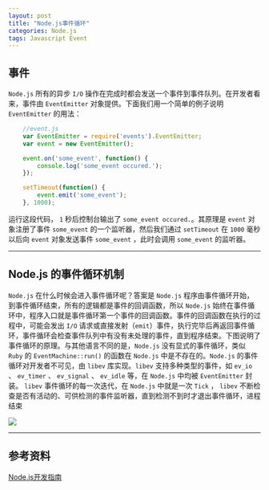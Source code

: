 ```yaml
---
layout: post
title: "Node.js事件循环"
categories: Node.js
tags: Javascript Event
---
```


## 事件

`Node.js` 所有的异步 `I/O` 操作在完成时都会发送一个事件到事件队列。在开发者看来，事件由 `EventEmitter` 对象提供。下面我们用一个简单的例子说明 `EventEmitter` 的用法：

```js
	//event.js
	var EventEmitter = require('events').EventEmitter;
	var event = new EventEmitter();

	event.on('some_event', function() {
		console.log('some_event occured.');
	});

	setTimeout(function() {
		event.emit('some_event');
	}, 1000);
```

运行这段代码， `1` 秒后控制台输出了 `some_event occured.`。其原理是 `event` 对象注册了事件 `some_event` 的一个监听器，然后我们通过 `setTimeout` 在 `1000` 毫秒以后向 `event` 对象发送事件 `some_event` ，此时会调用 `some_event` 的监听器。

---

## Node.js 的事件循环机制

`Node.js` 在什么时候会进入事件循环呢？答案是 `Node.js` 程序由事件循环开始，到事件循环结束，所有的逻辑都是事件的回调函数，所以 `Node.js` 始终在事件循环中，程序入口就是事件循环第一个事件的回调函数。事件的回调函数在执行的过程中，可能会发出 `I/O` 请求或直接发射（`emit`）事件，执行完毕后再返回事件循环，事件循环会检查事件队列中有没有未处理的事件，直到程序结束。下图说明了事件循环的原理。与其他语言不同的是，`Node.js` 没有显式的事件循环，类似 `Ruby` 的 `EventMachine::run()` 的函数在 `Node.js` 中是不存在的。`Node.js` 的事件循环对开发者不可见，由 `libev` 库实现。`libev` 支持多种类型的事件，如 `ev_io` 、 `ev_timer` 、 `ev_signal` 、 `ev_idle` 等，在 `Node.js` 中均被 `EventEmitter` 封装。 `libev` 事件循环的每一次迭代，在 `Node.js` 中就是一次 `Tick` ， `libev` 不断检查是否有活动的、可供检测的事件监听器，直到检测不到时才退出事件循环，进程结束

![](http://7xr2ek.com1.z0.glb.clouddn.com/image/jpg/nodejs-event-loop.png)

---

## 参考资料

[Node.js开发指南](https://book.douban.com/subject/10789820/)